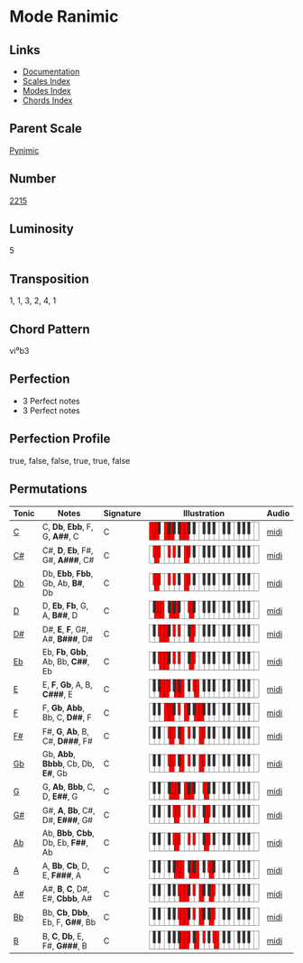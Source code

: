 # Mode Ranimic

## Links

- [Documentation](README.md)
- [Scales Index](Scales.md)
- [Modes Index](Modes.md)
- [Chords Index](Chords.md)

## Parent Scale

[Pynimic](ScalePynimic.md)

## Number

[2215](https://ianring.com/musictheory/scales/2215)

## Luminosity

5

## Transposition

1, 1, 3, 2, 4, 1

## Chord Pattern

vi⁰b3

## Perfection

- 3 Perfect notes
- 3 Perfect notes

## Perfection Profile

true, false, false, true, true, false

## Permutations

| Tonic | Notes | Signature | Illustration | Audio |
|-------|-------|-----------|--------------|-------|
| [C](ModeCNaturalRanimic.md) | C, **Db**, **Ebb**, F, G, **A##**, C | C | ![CNaturalRanimic](ModeCNaturalRanimic.png) | [midi](https://github.com/edipermadi/music/blob/main/docs/ModeCNaturalRanimic.mid?raw=true) |
| [C#](ModeCSharpRanimic.md) | C#, **D**, **Eb**, F#, G#, **A###**, C# | C | ![CSharpRanimic](ModeCSharpRanimic.png) | [midi](https://github.com/edipermadi/music/blob/main/docs/ModeCSharpRanimic.mid?raw=true) |
| [Db](ModeDFlatRanimic.md) | Db, **Ebb**, **Fbb**, Gb, Ab, **B#**, Db | C | ![DFlatRanimic](ModeDFlatRanimic.png) | [midi](https://github.com/edipermadi/music/blob/main/docs/ModeDFlatRanimic.mid?raw=true) |
| [D](ModeDNaturalRanimic.md) | D, **Eb**, **Fb**, G, A, **B##**, D | C | ![DNaturalRanimic](ModeDNaturalRanimic.png) | [midi](https://github.com/edipermadi/music/blob/main/docs/ModeDNaturalRanimic.mid?raw=true) |
| [D#](ModeDSharpRanimic.md) | D#, **E**, **F**, G#, A#, **B###**, D# | C | ![DSharpRanimic](ModeDSharpRanimic.png) | [midi](https://github.com/edipermadi/music/blob/main/docs/ModeDSharpRanimic.mid?raw=true) |
| [Eb](ModeEFlatRanimic.md) | Eb, **Fb**, **Gbb**, Ab, Bb, **C##**, Eb | C | ![EFlatRanimic](ModeEFlatRanimic.png) | [midi](https://github.com/edipermadi/music/blob/main/docs/ModeEFlatRanimic.mid?raw=true) |
| [E](ModeENaturalRanimic.md) | E, **F**, **Gb**, A, B, **C###**, E | C | ![ENaturalRanimic](ModeENaturalRanimic.png) | [midi](https://github.com/edipermadi/music/blob/main/docs/ModeENaturalRanimic.mid?raw=true) |
| [F](ModeFNaturalRanimic.md) | F, **Gb**, **Abb**, Bb, C, **D##**, F | C | ![FNaturalRanimic](ModeFNaturalRanimic.png) | [midi](https://github.com/edipermadi/music/blob/main/docs/ModeFNaturalRanimic.mid?raw=true) |
| [F#](ModeFSharpRanimic.md) | F#, **G**, **Ab**, B, C#, **D###**, F# | C | ![FSharpRanimic](ModeFSharpRanimic.png) | [midi](https://github.com/edipermadi/music/blob/main/docs/ModeFSharpRanimic.mid?raw=true) |
| [Gb](ModeGFlatRanimic.md) | Gb, **Abb**, **Bbbb**, Cb, Db, **E#**, Gb | C | ![GFlatRanimic](ModeGFlatRanimic.png) | [midi](https://github.com/edipermadi/music/blob/main/docs/ModeGFlatRanimic.mid?raw=true) |
| [G](ModeGNaturalRanimic.md) | G, **Ab**, **Bbb**, C, D, **E##**, G | C | ![GNaturalRanimic](ModeGNaturalRanimic.png) | [midi](https://github.com/edipermadi/music/blob/main/docs/ModeGNaturalRanimic.mid?raw=true) |
| [G#](ModeGSharpRanimic.md) | G#, **A**, **Bb**, C#, D#, **E###**, G# | C | ![GSharpRanimic](ModeGSharpRanimic.png) | [midi](https://github.com/edipermadi/music/blob/main/docs/ModeGSharpRanimic.mid?raw=true) |
| [Ab](ModeAFlatRanimic.md) | Ab, **Bbb**, **Cbb**, Db, Eb, **F##**, Ab | C | ![AFlatRanimic](ModeAFlatRanimic.png) | [midi](https://github.com/edipermadi/music/blob/main/docs/ModeAFlatRanimic.mid?raw=true) |
| [A](ModeANaturalRanimic.md) | A, **Bb**, **Cb**, D, E, **F###**, A | C | ![ANaturalRanimic](ModeANaturalRanimic.png) | [midi](https://github.com/edipermadi/music/blob/main/docs/ModeANaturalRanimic.mid?raw=true) |
| [A#](ModeASharpRanimic.md) | A#, **B**, **C**, D#, E#, **Cbbb**, A# | C | ![ASharpRanimic](ModeASharpRanimic.png) | [midi](https://github.com/edipermadi/music/blob/main/docs/ModeASharpRanimic.mid?raw=true) |
| [Bb](ModeBFlatRanimic.md) | Bb, **Cb**, **Dbb**, Eb, F, **G##**, Bb | C | ![BFlatRanimic](ModeBFlatRanimic.png) | [midi](https://github.com/edipermadi/music/blob/main/docs/ModeBFlatRanimic.mid?raw=true) |
| [B](ModeBNaturalRanimic.md) | B, **C**, **Db**, E, F#, **G###**, B | C | ![BNaturalRanimic](ModeBNaturalRanimic.png) | [midi](https://github.com/edipermadi/music/blob/main/docs/ModeBNaturalRanimic.mid?raw=true) |
